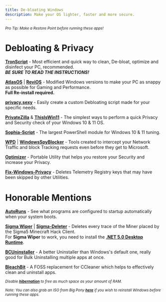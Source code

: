 ```yaml
---
title: De-bloating Windows
description: Make your OS lighter, faster and more secure.
---
```


<sub>*Pro Tip: Make a Restore Point before running these apps!*</sub>
# Debloating & Privacy
**[TronScript](https://bmrf.org/repos/tron/)** - Most efficient and quick way to clean, De-bloat, optimize and disinfect your PC, recommended.  
**_BE SURE TO READ THE INSTRUCTIONS!_**

**[AtlasOS](https://atlasos.net)** | **[ReviOS](https://revi.cc)** - Modified Windows versions to make your PC as snappy as possible for Gaming and Performance.  
**Full Re-install required.**

**[privacy.sexy](https://privacy.sexy/)** - Easily create a custom Debloating script made for your specific needs.

**[PrivateZilla](https://github.com/builtbybel/privatezilla)** & [**ThisIsWin11**](https://github.com/builtbybel/ThisIsWin11) - The simplest ways to perform a quick Privacy and Security check of your Windows 10 & 11 OS.

**[Sophia-Script](https://github.com/farag2/Sophia-Script-for-Windows)** - The largest PowerShell module for Windows 10 & 11 tuning.

**[WPD](https://wpd.app)** | **[WindowsSpyBlocker](https://github.com/crazy-max/WindowsSpyBlocker)** - Tools created to intercept your Network Traffic and block Tracking requests even before they get to Microsoft.

**[Optimizer](https://github.com/hellzerg/optimizer/releases)** - Portable Utility that helps you restore your Security and increase your Privacy.

**[Fix-Windows-Privacy](https://modzero.github.io/fix-windows-privacy/)** - Deletes Telemetry Registry keys that may have been skipped by other Utilities.
 
# Honorable Mentions 

[**AutoRuns**](https://docs.microsoft.com/en-us/sysinternals/downloads/autoruns) - See what programs are configured to startup automatically when your system boots.   

[**Sigma Wiper**](https://github.com/owersite/sigma-wiper) | [**Sigma-Deleter**](https://github.com/XatzClient/Sigma-Deleter) - Deletes every trace of the Miner placed by the Sigma5 Minecraft Hack Client.  
For **Sigma Wiper** to work, you need to install the [**.NET 5.0 Desktop Runtime**](https://dotnet.microsoft.com/download/dotnet/thank-you/runtime-desktop-5.0.11-windows-x64-installer).

[**BCUninstaller**](https://www.bcuninstaller.com/) - A better Uninstaller than Windows's default one, really good for Bulk Uninstalling multiple apps at once.

[**BleachBit**](https://github.com/bleachbit/bleachbit) - A FOSS replacement for CCleaner which helps to effectively clean and uninstall apps.

<sub>*Disable [**hibernation**](https://docs.microsoft.com/en-us/troubleshoot/windows-client/deployment/disable-and-re-enable-hibernation) to free as much space as your amount of RAM.*</sub>

<sub>*Note: You can also grab an ISO from Big Pony [**here**](https://bobpony.com/downloads/) if you wish to reinstall Windows before running these apps.*</sub>
